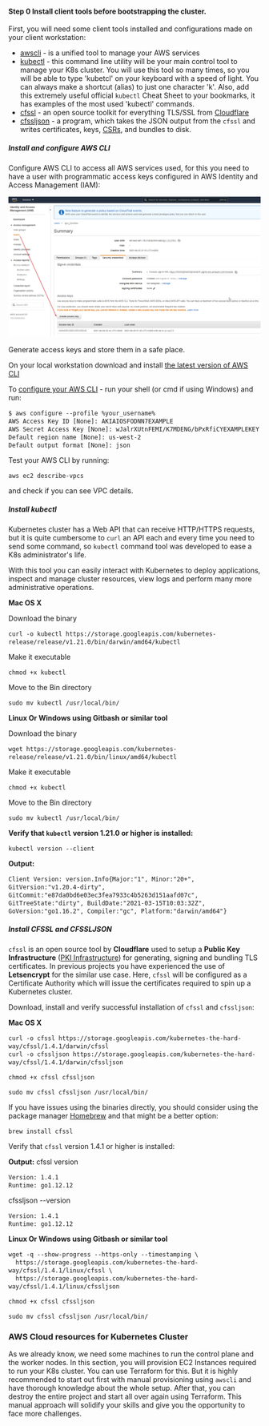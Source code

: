 #### Step 0 Install client tools before bootstrapping the cluster.

First, you will need some client tools installed and configurations made on your client workstation: 

  - [awscli](https://aws.amazon.com/cli/) - is a unified tool to manage your AWS services
  - [kubectl](https://kubernetes.io/docs/reference/kubectl/overview/) - this command line utility will be your main control tool to manage your K8s cluster. You will use this tool so many times, so you will be able to type 'kubetcl' on your keyboard with a speed of light. You can always make a shortcut (alias) to just one character 'k'. Also, add this extremely useful official `kubectl` Cheat Sheet to your bookmarks, it has examples of the most used 'kubectl' commands.
  - [cfssl](https://blog.cloudflare.com/introducing-cfssl/) - an open source toolkit for everything TLS/SSL from [Cloudflare](https://www.cloudflare.com/)
  - [cfssljson](https://github.com/cloudflare/cfssl) - a program, which takes the JSON output from the `cfssl` and writes certificates, keys, [CSRs](https://en.wikipedia.org/wiki/Certificate_signing_request), and bundles to disk.

##### Install and configure AWS CLI

Configure AWS CLI to access all AWS services used, for this you need to have a user with programmatic access keys configured in AWS Identity and Access Management (IAM):

![](./images/iam_keys.png)

Generate access keys and store them in a safe place.

On your local workstation download and install [the latest version of AWS CLI](https://aws.amazon.com/cli/)

To [configure your AWS CLI](https://docs.aws.amazon.com/cli/latest/userguide/cli-configure-quickstart.html) - run your shell (or cmd if using Windows) and run:

```
$ aws configure --profile %your_username%
AWS Access Key ID [None]: AKIAIOSFODNN7EXAMPLE
AWS Secret Access Key [None]: wJalrXUtnFEMI/K7MDENG/bPxRfiCYEXAMPLEKEY
Default region name [None]: us-west-2
Default output format [None]: json
```

Test your AWS CLI by running:

```
aws ec2 describe-vpcs
```

and check if you can see VPC details.

##### **Install kubectl**

Kubernetes cluster has a Web API that can receive HTTP/HTTPS requests, but it is quite cumbersome to `curl` an API each and every time you need to send some command, so `kubectl` command tool was developed to ease a K8s administrator's life.

With this tool you can easily interact with Kubernetes to deploy applications, inspect and manage cluster resources, view logs and perform many more administrative operations.

**Mac OS X**

Download the binary
```
curl -o kubectl https://storage.googleapis.com/kubernetes-release/release/v1.21.0/bin/darwin/amd64/kubectl
```

Make it executable
```
chmod +x kubectl
```

Move to the Bin directory
```
sudo mv kubectl /usr/local/bin/
```

**Linux Or Windows using Gitbash or similar tool**

Download the binary
```
wget https://storage.googleapis.com/kubernetes-release/release/v1.21.0/bin/linux/amd64/kubectl
```
Make it executable
```
chmod +x kubectl
```
Move to the Bin directory
```
sudo mv kubectl /usr/local/bin/
```

**Verify that `kubectl` version 1.21.0 or higher is installed:**
```
kubectl version --client
```
**Output:**
```
Client Version: version.Info{Major:"1", Minor:"20+", GitVersion:"v1.20.4-dirty", GitCommit:"e87da0bd6e03ec3fea7933c4b5263d151aafd07c", GitTreeState:"dirty", BuildDate:"2021-03-15T10:03:32Z", GoVersion:"go1.16.2", Compiler:"gc", Platform:"darwin/amd64"}
```

##### **Install CFSSL and CFSSLJSON**

`cfssl` is an open source tool by **Cloudflare** used to setup a **Public Key Infrastructure** ([PKI Infrastructure](https://en.wikipedia.org/wiki/Public_key_infrastructure)) for generating, signing and bundling TLS certificates. In previous projects you have experienced the use of **Letsencrypt** for the similar use case. Here, `cfssl` will be configured as a Certificate Authority which will issue the certificates required to spin up a Kubernetes cluster.

Download, install and verify successful installation of `cfssl` and `cfssljson`:

**Mac OS X**

```
curl -o cfssl https://storage.googleapis.com/kubernetes-the-hard-way/cfssl/1.4.1/darwin/cfssl
curl -o cfssljson https://storage.googleapis.com/kubernetes-the-hard-way/cfssl/1.4.1/darwin/cfssljson
```

```
chmod +x cfssl cfssljson
```

```
sudo mv cfssl cfssljson /usr/local/bin/
```

If you have issues using the binaries directly, you should consider using the package manager [Homebrew](https://brew.sh/) and that might be a better option:

```
brew install cfssl
```

Verify that `cfssl` version 1.4.1 or higher is installed:

**Output:**
cfssl version

```
Version: 1.4.1
Runtime: go1.12.12
```

cfssljson --version

```
Version: 1.4.1
Runtime: go1.12.12
```

**Linux Or Windows using Gitbash or similar tool**

```
wget -q --show-progress --https-only --timestamping \
  https://storage.googleapis.com/kubernetes-the-hard-way/cfssl/1.4.1/linux/cfssl \
  https://storage.googleapis.com/kubernetes-the-hard-way/cfssl/1.4.1/linux/cfssljson
```

```
chmod +x cfssl cfssljson
```

```
sudo mv cfssl cfssljson /usr/local/bin/
```
### AWS Cloud resources for Kubernetes Cluster

As we already know, we need some machines to run the control plane and the worker nodes. In this section, you will provision EC2 Instances required to run your K8s cluster. You can use Terraform for this. But it is highly recommended to start out first with manual provisioning using `awscli` and have thorough knowledge about the whole setup. After that, you can destroy the entire project and start all over again using Terraform. This manual approach will solidify your skills and give you the opportunity to face more challenges.

